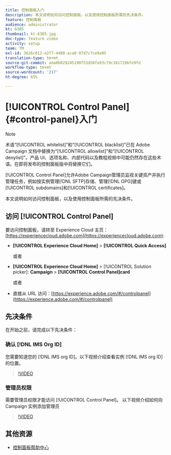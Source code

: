 ```yaml
---
title: 控制面板入门
description: 本文说明如何访问控制面板，以及使用控制面板所需的先决条件。
feature: 控制面板
audience: administrator
kt: 6385
thumbnail: kt-6385.jpg
doc-type: feature video
activity: setup
team: TM
exl-id: 3626c012-e2f7-4480-aca0-97d7c7ce9a95
translation-type: tm+mt
source-git-commit: ada0b029245190f53d58fa93c79c161719bfe9fd
workflow-type: tm+mt
source-wordcount: '217'
ht-degree: 65%

---
```


# [!UICONTROL Control Panel] {#control-panel}入门

>[!NOTE]
>
>术语“[!UICONTROL whitelist]”和“[!UICONTROL blacklist]”已在 Adobe Campaign 文档中替换为“[!UICONTROL allowlist]”和“[!UICONTROL denylist]”。产品 UI、选项名称、内部代码以及教程视频中可能仍然存在这些术语。在即将发布的控制面板版中将替换它们。

[!UICONTROL Control Panel]允许Adobe Campaign管理员监视关键资产并执行管理任务，例如按实例管理[!DNL SFTP]存储、管理[!DNL GPG]键或[!UICONTROL subdomains]和[!UICONTROL certificates]。

本文说明如何访问控制面板，以及使用控制面板所需的先决条件。

## 访问 [!UICONTROL Control Panel]

要访问控制面板，请转至 Experience Cloud 主页： [https://experiencecloud.adobe.com](https://experiencecloud.adobe.com):

* **[!UICONTROL Experience Cloud Home]** > **[!UICONTROL Quick Access]**

   或者
* **[!UICONTROL Experience Cloud Home]**  > [!UICONTROL Solution picker]: **Campaign** > **[!UICONTROL Control Panel]card**

   或者

* 直接从 URL 访问：[https://experience.adobe.com/#/controlpanel](https://experience.adobe.com/#/controlpanel)

## 先决条件

在开始之前，请完成以下先决条件：

### 确认 [!DNL IMS Org ID]

您需要知道您的 [!DNL IMS org ID]。以下视频介绍查看实例 [!DNL IMS org ID] 的位置。

>[!VIDEO](https://video.tv.adobe.com/v/27183?quality=12)

### 管理员权限

需要管理员权限才能访问 [!UICONTROL Control Panel]。
以下视频介绍如何向 Campaign 实例添加管理员

>[!VIDEO](https://video.tv.adobe.com/v/27147?quality=12)

## 其他资源

* [控制面板帮助中心](https://docs.adobe.com/content/help/zh-Hans/control-panel/using/control-panel-home.html)
